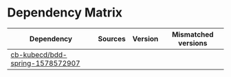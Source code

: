 # Dependency Matrix

Dependency | Sources | Version | Mismatched versions
---------- | ------- | ------- | -------------------
[cb-kubecd/bdd-spring-1578572907](https://github.com/cb-kubecd/bdd-spring-1578572907.git) |  | []() | 
